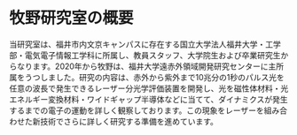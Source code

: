 # 牧野研究室の概要


当研究室は、福井市内文京キャンパスに存在する国立大学法人福井大学・工学部・電気電子情報工学科に所属し、教員スタッフ、大学院生および卒業研究生からなります。2020年から牧野は、福井大学遠赤外領域開発研究センターに主所属をうつしました。研究の内容は、赤外から紫外まで10兆分の1秒のパルス光を任意の波長で発生できるレーザー分光学評価装置を開発し、光を磁性体材料・光エネルギー変換材料・ワイドギャップ半導体などに当てて、ダイナミクスが発生するまでの電子の運動を詳しく観察しております。この現象をレーザーを組み合わせた新技術でさらに詳しく研究する準備を進めています。


